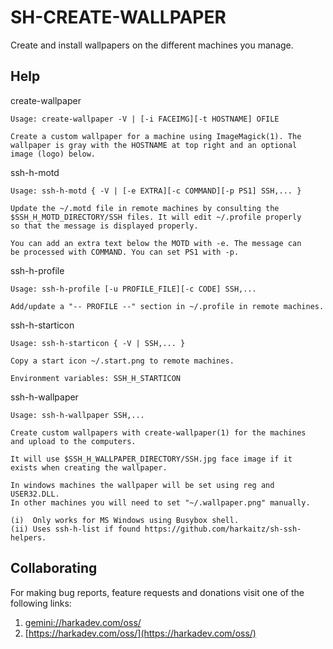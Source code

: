 # SH-CREATE-WALLPAPER

Create and install wallpapers on the different machines you manage.

## Help

create-wallpaper

    Usage: create-wallpaper -V | [-i FACEIMG][-t HOSTNAME] OFILE
    
    Create a custom wallpaper for a machine using ImageMagick(1). The
    wallpaper is gray with the HOSTNAME at top right and an optional
    image (logo) below.

ssh-h-motd

    Usage: ssh-h-motd { -V | [-e EXTRA][-c COMMAND][-p PS1] SSH,... }
    
    Update the ~/.motd file in remote machines by consulting the
    $SSH_H_MOTD_DIRECTORY/SSH files. It will edit ~/.profile properly
    so that the message is displayed properly.
    
    You can add an extra text below the MOTD with -e. The message can
    be processed with COMMAND. You can set PS1 with -p.

ssh-h-profile

    Usage: ssh-h-profile [-u PROFILE_FILE][-c CODE] SSH,...
    
    Add/update a "-- PROFILE --" section in ~/.profile in remote machines.

ssh-h-starticon

    Usage: ssh-h-starticon { -V | SSH,... }
    
    Copy a start icon ~/.start.png to remote machines.
    
    Environment variables: SSH_H_STARTICON

ssh-h-wallpaper

    Usage: ssh-h-wallpaper SSH,...
    
    Create custom wallpapers with create-wallpaper(1) for the machines
    and upload to the computers.
    
    It will use $SSH_H_WALLPAPER_DIRECTORY/SSH.jpg face image if it
    exists when creating the wallpaper.
    
    In windows machines the wallpaper will be set using reg and USER32.DLL.
    In other machines you will need to set "~/.wallpaper.png" manually.
    
    (i)  Only works for MS Windows using Busybox shell.
    (ii) Uses ssh-h-list if found https://github.com/harkaitz/sh-ssh-helpers.

## Collaborating

For making bug reports, feature requests and donations visit
one of the following links:

1. [gemini://harkadev.com/oss/](gemini://harkadev.com/oss/)
2. [https://harkadev.com/oss/](https://harkadev.com/oss/)
